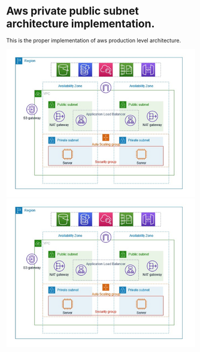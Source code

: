 
# Aws private public subnet architecture implementation.

This is the proper implementation of aws production level architecture.

![image alt](https://github.com/iamsaurav-karki/Daily_Projects_DevOps/blob/0985b7eab9799c45fd448f46ecd0743d7355e507/aws.jpg)
![image alt](https://github.com/iamsaurav-karki/Daily_Projects_DevOps/blob/0985b7eab9799c45fd448f46ecd0743d7355e507/aws.jpg)


